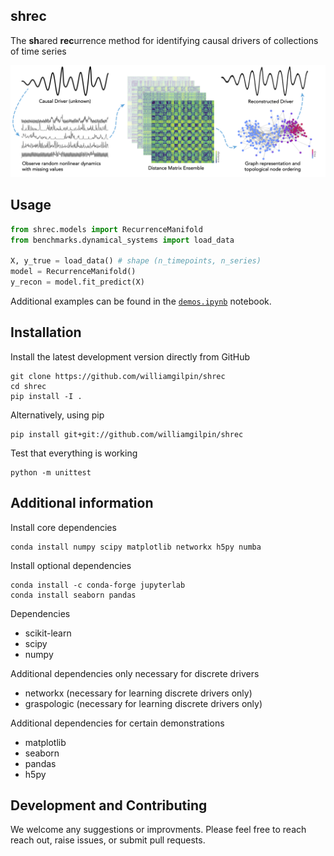 ## shrec

The **sh**ared **rec**urrence method for identifying causal drivers of collections of time series 

![A diagram of the algorithm](resources/fig_github.png)

## Usage

```python
from shrec.models import RecurrenceManifold
from benchmarks.dynamical_systems import load_data

X, y_true = load_data() # shape (n_timepoints, n_series)
model = RecurrenceManifold()
y_recon = model.fit_predict(X)
```

Additional examples can be found in the [`demos.ipynb`](demos.ipynb) notebook.


## Installation

Install the latest development version directly from GitHub

	git clone https://github.com/williamgilpin/shrec
	cd shrec
	pip install -I . 

Alternatively, using pip

	pip install git+git://github.com/williamgilpin/shrec

Test that everything is working

    python -m unittest
    
## Additional information

Install core dependencies

	conda install numpy scipy matplotlib networkx h5py numba

<!-- Install scanpy using conda. If you are using bash, you may need to remove the quotes around networkx

	conda install -c conda-forge scikit-learn scanpy python-igraph leidenalg 
	pip3 install --upgrade-strategy only-if-needed graspologic 'networkx[default]' -->

Install optional dependencies

	conda install -c conda-forge jupyterlab
	conda install seaborn pandas 

Dependencies
+ scikit-learn
+ scipy
+ numpy
<!-- + python-igraph
+ leidenalg -->

Additional dependencies only necessary for discrete drivers
+ networkx (necessary for learning discrete drivers only)
+ graspologic (necessary for learning discrete drivers only)

Additional dependencies for certain demonstrations
+ matplotlib 
+ seaborn
+ pandas
+ h5py


## Development and Contributing

We welcome any suggestions or improvments. Please feel free to reach reach out, raise issues, or submit pull requests.


